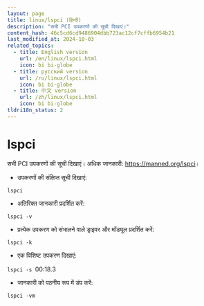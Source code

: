 ```yaml
---
layout: page
title: linux/lspci (हिन्दी)
description: "सभी PCI उपकरणों की सूची दिखाएं।"
content_hash: 46c5cd6cd9486904dbb723ac12cf7cffb6954b21
last_modified_at: 2024-10-03
related_topics:
  - title: English version
    url: /en/linux/lspci.html
    icon: bi bi-globe
  - title: русский version
    url: /ru/linux/lspci.html
    icon: bi bi-globe
  - title: 中文 version
    url: /zh/linux/lspci.html
    icon: bi bi-globe
tldri18n_status: 2
---
```

# lspci

सभी PCI उपकरणों की सूची दिखाएं।
अधिक जानकारी: <https://manned.org/lspci>।

- उपकरणों की संक्षिप्त सूची दिखाएं:

`lspci`

- अतिरिक्त जानकारी प्रदर्शित करें:

`lspci -v`

- प्रत्येक उपकरण को संभालने वाले ड्राइवर और मॉड्यूल प्रदर्शित करें:

`lspci -k`

- एक विशिष्ट उपकरण दिखाएं:

`lspci -s `<span class="tldr-var badge badge-pill bg-dark-lm bg-white-dm text-white-lm text-dark-dm font-weight-bold">00:18.3</span>

- जानकारी को पठनीय रूप में डंप करें:

`lspci -vm`
